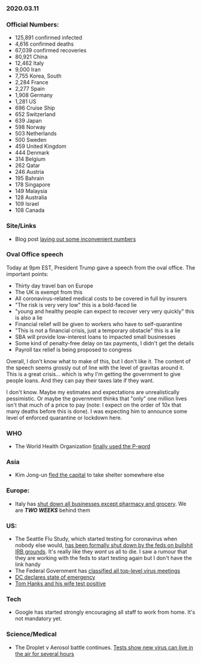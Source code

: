 ### 2020.03.11

### Official Numbers:

* 125,891 confirmed infected
* 4,616 confirmed deaths
* 67,039 confirmed recoveries
* 80,921 China
* 12,462 Italy
* 9,000 Iran
* 7,755 Korea, South
* 2,284 France
* 2,277 Spain
* 1,908 Germany
* 1,281 US
* 696 Cruise Ship
* 652 Switzerland
* 639 Japan
* 598 Norway
* 503 Netherlands
* 500 Sweden
* 459 United Kingdom
* 444 Denmark
* 314 Belgium
* 262 Qatar
* 246 Austria
* 195 Bahrain
* 178 Singapore
* 149 Malaysia
* 128 Australia
* 109 Israel
* 108 Canada

### Site/Links

* Blog post [laying out some inconvenient
  numbers](https://medium.com/@tomaspueyo/coronavirus-act-today-or-people-will-die-f4d3d9cd99ca)

### Oval Office speech

Today at 9pm EST, President Trump gave a speech from the oval office.
The important points:

* Thirty day travel ban on Europe
* The UK is exempt from this
* All coronavirus-related medical costs to be covered in full by
  insurers
* "The risk is very very low" this is a bold-faced lie
* "young and healthy people can expect to recover very very quickly"
  this is also a lie
* Financial relief will be given to workers who have to self-quarantine
* "This is not a financial crisis, just a temporary obstacle" this is a
  lie
* SBA will provide low-interest loans to impacted small businesses
* Some kind of penalty-free delay on tax payments, I didn't get the
  details
* Payroll tax relief is being proposed to congress

Overall, I don't know what to make of this, but I don't like it. The
content of the speech seems grossly out of line with the level of
gravitas around it. This is a great crisis... which is why I'm getting
the government to give people loans. And they can pay their taxes late
if they want.

I don't know. Maybe my estimates and expectations are unrealistically
pessimistic. Or maybe the government thinks that "only" one million
lives isn't that much of a price to pay (note: I expect on the order of
10x that many deaths before this is done). I was expecting him to
announce some level of enforced quarantine or lockdown here.

### WHO

* The World Health Organization [finally used the
  P-word](https://www.bbc.com/news/world-51839944)

### Asia

* Kim Jong-un [fled the
  capital](http://english.chosun.com/site/data/html_dir/2020/03/11/2020031102055.html)
  to take shelter somewhere else

### Europe:

* Italy has [shut down all businesses except pharmacy and
  grocery](https://www.repubblica.it/politica/2020/03/11/news/coronavirus_conte_italia_governo_misure-250988471/).
  We are _**TWO WEEKS**_ behind them

### US:

* The Seattle Flu Study, which started testing for coronavirus when
  nobody else would, [has been formally shut down by the feds on
  bullshit IRB
  grounds](https://www.nytimes.com/2020/03/10/us/coronavirus-testing-delays.html).
  It's really like they _want_ us all to die. I saw a rumour that they
  are working with the feds to start testing again but I don't have the
  link handy
* The Federal Government has [classified all top-level virus
  meetings](https://twitter.com/lookner/status/1237783812807024647?s=20)
* [DC declares state of
  emergency](https://twitter.com/BNODesk/status/1237851333635407873?s=20)
* [Tom Hanks and his wife test
  positive](https://twitter.com/spectatorindex/status/1237910028650049538?s=20)

### Tech

* Google has started strongly encouraging all staff to work from home.
  It's not mandatory yet.

### Science/Medical

* The Droplet v Aerosol battle continues. [Tests show new virus can live
  in the air for several
  hours](https://apnews.com/fe0239e95b8ad1037639ed833b990e48)

